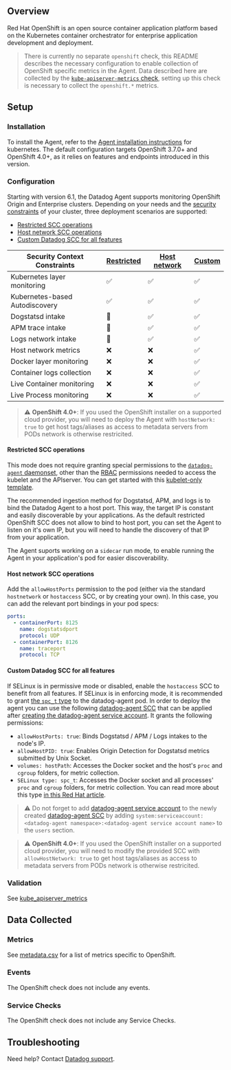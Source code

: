 ## Overview

Red Hat OpenShift is an open source container application platform based on the Kubernetes container orchestrator for enterprise application development and deployment.

> There is currently no separate `openshift` check, this README describes the necessary configuration to enable collection of OpenShift specific metrics in the Agent. Data described here are collected by the [`kube-apiserver-metrics` check][1], setting up this check is necessary to collect the `openshift.*` metrics.

## Setup

### Installation

To install the Agent, refer to the [Agent installation instructions][1] for kubernetes. The default configuration targets OpenShift 3.7.0+ and OpenShift 4.0+, as it relies on features and endpoints introduced in this version.

### Configuration

Starting with version 6.1, the Datadog Agent supports monitoring OpenShift Origin and Enterprise clusters. Depending on your needs and the [security constraints][3] of your cluster, three deployment scenarios are supported:

- [Restricted SCC operations](#restricted-scc-operations)
- [Host network SCC operations](#host-network-scc-operations)
- [Custom Datadog SCC for all features](#custom-datadog-scc-for-all-features)

| Security Context Constraints   | [Restricted](#restricted-scc-operations) | [Host network](#host-network-scc-operations) | [Custom](#custom-datadog-scc-for-all-features) |
| ------------------------------ | ---------------------------------------- | -------------------------------------------- | ---------------------------------------------- |
| Kubernetes layer monitoring    | ✅                                       | ✅                                           | ✅                                             |
| Kubernetes-based Autodiscovery | ✅                                       | ✅                                           | ✅                                             |
| Dogstatsd intake               | 🔶                                       | ✅                                           | ✅                                             |
| APM trace intake               | 🔶                                       | ✅                                           | ✅                                             |
| Logs network intake            | 🔶                                       | ✅                                           | ✅                                             |
| Host network metrics           | ❌                                       | ❌                                           | ✅                                             |
| Docker layer monitoring        | ❌                                       | ❌                                           | ✅                                             |
| Container logs collection      | ❌                                       | ❌                                           | ✅                                             |
| Live Container monitoring      | ❌                                       | ❌                                           | ✅                                             |
| Live Process monitoring        | ❌                                       | ❌                                           | ✅                                             |

> :warning: **OpenShift 4.0+**: If you used the OpenShift installer on a supported cloud provider, you will need to deploy the Agent with `hostNetwork: true` to get host tags/aliases as access to metadata servers from PODs network is otherwise restricited.

#### Restricted SCC operations

This mode does not require granting special permissions to the [`datadog-agent` daemonset][4], other than the [RBAC][5] permissions needed to access the kubelet and the APIserver. You can get started with this [kubelet-only template][6].

The recommended ingestion method for Dogstatsd, APM, and logs is to bind the Datadog Agent to a host port. This way, the target IP is constant and easily discoverable by your applications. As the default restricted OpenShift SCC does not allow to bind to host port, you can set the Agent to listen on it's own IP, but you will need to handle the discovery of that IP from your application.

The Agent suports working on a `sidecar` run mode, to enable running the Agent in your application's pod for easier discoverability.

#### Host network SCC operations

Add the `allowHostPorts` permission to the pod (either via the standard `hostnetwork` or `hostaccess` SCC, or by creating your own). In this case, you can add the relevant port bindings in your pod specs:

```yaml
ports:
  - containerPort: 8125
    name: dogstatsdport
    protocol: UDP
  - containerPort: 8126
    name: traceport
    protocol: TCP
```

#### Custom Datadog SCC for all features

If SELinux is in permissive mode or disabled, enable the `hostaccess` SCC to benefit from all features.
If SELinux is in enforcing mode, it is recommended to grant [the `spc_t` type][7] to the datadog-agent pod. In order to deploy the agent you can use the following [datadog-agent SCC][8] that can be applied after [creating the datadog-agent service account][5]. It grants the following permissions:

- `allowHostPorts: true`: Binds Dogstatsd / APM / Logs intakes to the node's IP.
- `allowHostPID: true`: Enables Origin Detection for Dogstatsd metrics submitted by Unix Socket.
- `volumes: hostPath`: Accesses the Docker socket and the host's `proc` and `cgroup` folders, for metric collection.
- `SELinux type: spc_t`: Accesses the Docker socket and all processes' `proc` and `cgroup` folders, for metric collection. You can read more about this type [in this Red Hat article][7].

> :warning: Do not forget to add [datadog-agent service account][5] to the newly created [datadog-agent SCC][8] by adding `system:serviceaccount:<datadog-agent namespace>:<datadog-agent service account name>` to the `users` section.

> :warning: **OpenShift 4.0+**: If you used the OpenShift installer on a supported cloud provider, you will need to modify the provided SCC with `allowHostNetwork: true` to get host tags/aliases as access to metadata servers from PODs network is otherwise restricited.

### Validation

See [kube_apiserver_metrics][1]

## Data Collected

### Metrics

See [metadata.csv][10] for a list of metrics specific to OpenShift.

### Events

The OpenShift check does not include any events.

### Service Checks

The OpenShift check does not include any Service Checks.

## Troubleshooting

Need help? Contact [Datadog support][11].

[1]: https://github.com/DataDog/integrations-core/tree/master/kube_apiserver_metrics
[2]: https://docs.datadoghq.com/agent/kubernetes
[3]: https://docs.openshift.org/latest/admin_guide/manage_scc.html
[4]: https://docs.datadoghq.com/agent/kubernetes/daemonset_setup
[5]: https://docs.datadoghq.com/agent/kubernetes/daemonset_setup/?tab=k8sfile#configure-rbac-permissions
[6]: https://github.com/DataDog/datadog-agent/blob/master/Dockerfiles/manifests/agent-kubelet-only.yaml
[7]: https://developers.redhat.com/blog/2014/11/06/introducing-a-super-privileged-container-concept
[8]: https://github.com/DataDog/datadog-agent/blob/master/Dockerfiles/manifests/openshift/scc.yaml
[9]: https://docs.datadoghq.com/agent/guide/agent-commands/#agent-status-and-information
[10]: https://github.com/DataDog/integrations-core/blob/master/openshift/metadata.csv
[11]: https://docs.datadoghq.com/help

